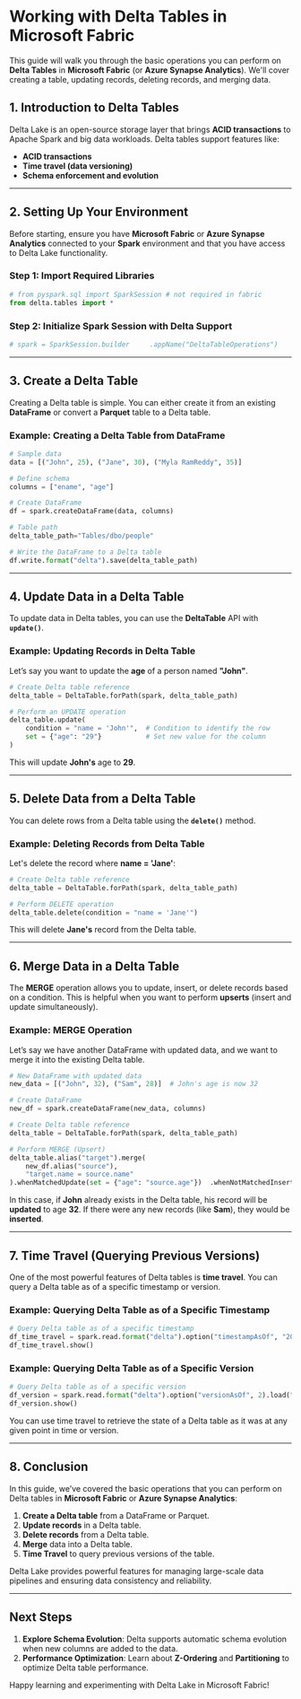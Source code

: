 
# **Working with Delta Tables in Microsoft Fabric**

This guide will walk you through the basic operations you can perform on **Delta Tables** in **Microsoft Fabric** (or **Azure Synapse Analytics**). We'll cover creating a table, updating records, deleting records, and merging data.

## **1. Introduction to Delta Tables**

Delta Lake is an open-source storage layer that brings **ACID transactions** to Apache Spark and big data workloads. Delta tables support features like:

- **ACID transactions**
- **Time travel (data versioning)**
- **Schema enforcement and evolution**

---

## **2. Setting Up Your Environment**

Before starting, ensure you have **Microsoft Fabric** or **Azure Synapse Analytics** connected to your **Spark** environment and that you have access to Delta Lake functionality.

### **Step 1: Import Required Libraries**

```python
# from pyspark.sql import SparkSession # not required in fabric
from delta.tables import *
```

### **Step 2: Initialize Spark Session with Delta Support**

```python
# spark = SparkSession.builder     .appName("DeltaTableOperations")     .getOrCreate() # not required in fabric
```

---

## **3. Create a Delta Table**

Creating a Delta table is simple. You can either create it from an existing **DataFrame** or convert a **Parquet** table to a Delta table.

### **Example: Creating a Delta Table from DataFrame**

```python
# Sample data
data = [("John", 25), ("Jane", 30), ("Myla RamReddy", 35)]

# Define schema
columns = ["ename", "age"]

# Create DataFrame
df = spark.createDataFrame(data, columns)

# Table path
delta_table_path="Tables/dbo/people"

# Write the DataFrame to a Delta table
df.write.format("delta").save(delta_table_path)
```


---

## **4. Update Data in a Delta Table**

To update data in Delta tables, you can use the **DeltaTable** API with **`update()`**.

### **Example: Updating Records in Delta Table**

Let’s say you want to update the **age** of a person named **"John"**.

```python
# Create Delta table reference
delta_table = DeltaTable.forPath(spark, delta_table_path)

# Perform an UPDATE operation
delta_table.update(
    condition = "name = 'John'",  # Condition to identify the row
    set = {"age": "29"}           # Set new value for the column
)
```

This will update **John's** age to **29**.

---

## **5. Delete Data from a Delta Table**

You can delete rows from a Delta table using the **`delete()`** method.

### **Example: Deleting Records from Delta Table**

Let's delete the record where **name = 'Jane'**:

```python
# Create Delta table reference
delta_table = DeltaTable.forPath(spark, delta_table_path)

# Perform DELETE operation
delta_table.delete(condition = "name = 'Jane'")
```

This will delete **Jane's** record from the Delta table.

---

## **6. Merge Data in a Delta Table**

The **MERGE** operation allows you to update, insert, or delete records based on a condition. This is helpful when you want to perform **upserts** (insert and update simultaneously).

### **Example: MERGE Operation**

Let’s say we have another DataFrame with updated data, and we want to merge it into the existing Delta table.

```python
# New DataFrame with updated data
new_data = [("John", 32), ("Sam", 28)]  # John's age is now 32

# Create DataFrame
new_df = spark.createDataFrame(new_data, columns)

# Create Delta table reference
delta_table = DeltaTable.forPath(spark, delta_table_path)

# Perform MERGE (Upsert)
delta_table.alias("target").merge(
    new_df.alias("source"),
    "target.name = source.name"
).whenMatchedUpdate(set = {"age": "source.age"})  .whenNotMatchedInsert(values = {"name": "source.name", "age": "source.age"})  .execute()
```

In this case, if **John** already exists in the Delta table, his record will be **updated** to age **32**. If there were any new records (like **Sam**), they would be **inserted**.

---

## **7. Time Travel (Querying Previous Versions)**

One of the most powerful features of Delta tables is **time travel**. You can query a Delta table as of a specific timestamp or version.

### **Example: Querying Delta Table as of a Specific Timestamp**

```python
# Query Delta table as of a specific timestamp
df_time_travel = spark.read.format("delta").option("timestampAsOf", "2025-04-05 09:00:00").load("/mnt/delta/people")
df_time_travel.show()
```

### **Example: Querying Delta Table as of a Specific Version**

```python
# Query Delta table as of a specific version
df_version = spark.read.format("delta").option("versionAsOf", 2).load("/mnt/delta/people")
df_version.show()
```

You can use time travel to retrieve the state of a Delta table as it was at any given point in time or version.

---

## **8. Conclusion**

In this guide, we’ve covered the basic operations that you can perform on Delta tables in **Microsoft Fabric** or **Azure Synapse Analytics**:

1. **Create a Delta table** from a DataFrame or Parquet.
2. **Update records** in a Delta table.
3. **Delete records** from a Delta table.
4. **Merge** data into a Delta table.
5. **Time Travel** to query previous versions of the table.

Delta Lake provides powerful features for managing large-scale data pipelines and ensuring data consistency and reliability.

---

## **Next Steps**

1. **Explore Schema Evolution**: Delta supports automatic schema evolution when new columns are added to the data.
2. **Performance Optimization**: Learn about **Z-Ordering** and **Partitioning** to optimize Delta table performance.

Happy learning and experimenting with Delta Lake in Microsoft Fabric!

